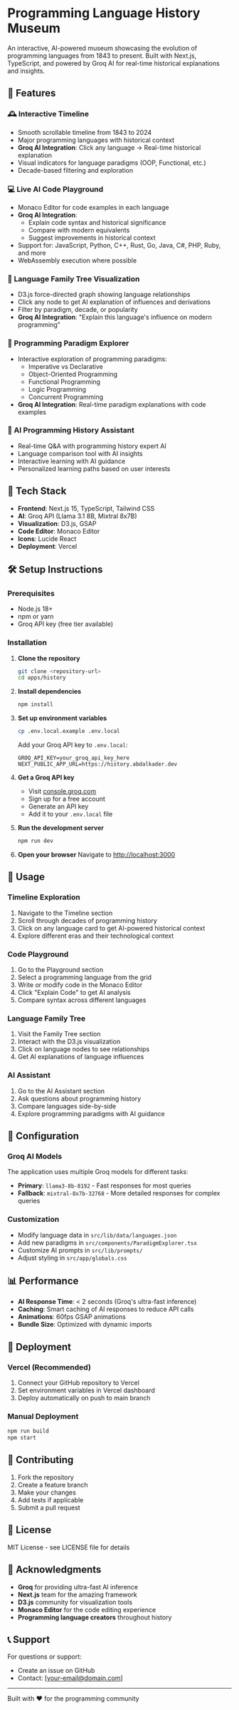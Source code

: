 # Programming Language History Museum

An interactive, AI-powered museum showcasing the evolution of programming languages from 1843 to present. Built with Next.js, TypeScript, and powered by Groq AI for real-time historical explanations and insights.

## 🌟 Features

### 🕰️ Interactive Timeline
- Smooth scrollable timeline from 1843 to 2024
- Major programming languages with historical context
- **Groq AI Integration**: Click any language → Real-time historical explanation
- Visual indicators for language paradigms (OOP, Functional, etc.)
- Decade-based filtering and exploration

### 💻 Live AI Code Playground
- Monaco Editor for code examples in each language
- **Groq AI Integration**: 
  - Explain code syntax and historical significance
  - Compare with modern equivalents
  - Suggest improvements in historical context
- Support for: JavaScript, Python, C++, Rust, Go, Java, C#, PHP, Ruby, and more
- WebAssembly execution where possible

### 🌳 Language Family Tree Visualization
- D3.js force-directed graph showing language relationships
- Click any node to get AI explanation of influences and derivations
- Filter by paradigm, decade, or popularity
- **Groq AI Integration**: "Explain this language's influence on modern programming"

### 🧠 Programming Paradigm Explorer
- Interactive exploration of programming paradigms:
  - Imperative vs Declarative
  - Object-Oriented Programming
  - Functional Programming
  - Logic Programming
  - Concurrent Programming
- **Groq AI Integration**: Real-time paradigm explanations with code examples

### 🤖 AI Programming History Assistant
- Real-time Q&A with programming history expert AI
- Language comparison tool with AI insights
- Interactive learning with AI guidance
- Personalized learning paths based on user interests

## 🚀 Tech Stack

- **Frontend**: Next.js 15, TypeScript, Tailwind CSS
- **AI**: Groq API (Llama 3.1 8B, Mixtral 8x7B)
- **Visualization**: D3.js, GSAP
- **Code Editor**: Monaco Editor
- **Icons**: Lucide React
- **Deployment**: Vercel

## 🛠️ Setup Instructions

### Prerequisites
- Node.js 18+ 
- npm or yarn
- Groq API key (free tier available)

### Installation

1. **Clone the repository**
   ```bash
   git clone <repository-url>
   cd apps/history
   ```

2. **Install dependencies**
   ```bash
   npm install
   ```

3. **Set up environment variables**
   ```bash
   cp .env.local.example .env.local
   ```
   
   Add your Groq API key to `.env.local`:
   ```env
   GROQ_API_KEY=your_groq_api_key_here
   NEXT_PUBLIC_APP_URL=https://history.abdalkader.dev
   ```

4. **Get a Groq API key**
   - Visit [console.groq.com](https://console.groq.com)
   - Sign up for a free account
   - Generate an API key
   - Add it to your `.env.local` file

5. **Run the development server**
   ```bash
   npm run dev
   ```

6. **Open your browser**
   Navigate to [http://localhost:3000](http://localhost:3000)

## 🎯 Usage

### Timeline Exploration
1. Navigate to the Timeline section
2. Scroll through decades of programming history
3. Click on any language card to get AI-powered historical context
4. Explore different eras and their technological context

### Code Playground
1. Go to the Playground section
2. Select a programming language from the grid
3. Write or modify code in the Monaco Editor
4. Click "Explain Code" to get AI analysis
5. Compare syntax across different languages

### Language Family Tree
1. Visit the Family Tree section
2. Interact with the D3.js visualization
3. Click on language nodes to see relationships
4. Get AI explanations of language influences

### AI Assistant
1. Go to the AI Assistant section
2. Ask questions about programming history
3. Compare languages side-by-side
4. Explore programming paradigms with AI guidance

## 🔧 Configuration

### Groq AI Models
The application uses multiple Groq models for different tasks:
- **Primary**: `llama3-8b-8192` - Fast responses for most queries
- **Fallback**: `mixtral-8x7b-32768` - More detailed responses for complex queries

### Customization
- Modify language data in `src/lib/data/languages.json`
- Add new paradigms in `src/components/ParadigmExplorer.tsx`
- Customize AI prompts in `src/lib/prompts/`
- Adjust styling in `src/app/globals.css`

## 📊 Performance

- **AI Response Time**: < 2 seconds (Groq's ultra-fast inference)
- **Caching**: Smart caching of AI responses to reduce API calls
- **Animations**: 60fps GSAP animations
- **Bundle Size**: Optimized with dynamic imports

## 🚀 Deployment

### Vercel (Recommended)
1. Connect your GitHub repository to Vercel
2. Set environment variables in Vercel dashboard
3. Deploy automatically on push to main branch

### Manual Deployment
```bash
npm run build
npm start
```

## 🤝 Contributing

1. Fork the repository
2. Create a feature branch
3. Make your changes
4. Add tests if applicable
5. Submit a pull request

## 📝 License

MIT License - see LICENSE file for details

## 🙏 Acknowledgments

- **Groq** for providing ultra-fast AI inference
- **Next.js** team for the amazing framework
- **D3.js** community for visualization tools
- **Monaco Editor** for the code editing experience
- **Programming language creators** throughout history

## 📞 Support

For questions or support:
- Create an issue on GitHub
- Contact: [your-email@domain.com]

---

Built with ❤️ for the programming community
